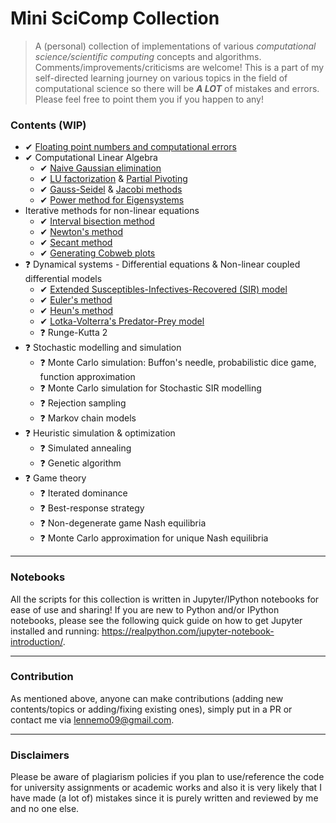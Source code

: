 # Mini SciComp Collection
> A (personal) collection of implementations of various _computational science/scientific computing_ concepts and algorithms. Comments/improvements/criticisms are welcome!
This is a part of my self-directed learning journey on various topics in the field of computational science so there will be _**A LOT**_ of mistakes and errors. Please feel free to point them you if you happen to any! 

### Contents (WIP)
* ✔ [Floating point numbers and computational errors](https://github.com/lennemo09/Scientific-Computing-Collection/tree/main/notebooks/floating-point-arithmetics)
* ✔ Computational Linear Algebra
  * ✔ [Naive Gaussian elimination](https://github.com/lennemo09/Scientific-Computing-Collection/blob/main/notebooks/comp-lin-alg/gaussian-elimination.ipynb)
  * ✔ [LU factorization](https://github.com/lennemo09/Scientific-Computing-Collection/blob/main/notebooks/comp-lin-alg/LU-factorization.ipynb) & [Partial Pivoting](https://github.com/lennemo09/Scientific-Computing-Collection/blob/main/notebooks/comp-lin-alg/partial-pivoting.ipynb)
  * ✔ [Gauss-Seidel](https://github.com/lennemo09/scientific-computing-collection/blob/main/notebooks/comp-lin-alg/gauss-seidel-method.ipynb) & [Jacobi methods](https://github.com/lennemo09/scientific-computing-collection/blob/main/notebooks/comp-lin-alg/jacobi-method.ipynb)
  * ✔ [Power method for Eigensystems](https://github.com/lennemo09/scientific-computing-collection/blob/main/notebooks/comp-lin-alg/power-method.ipynb)
* Iterative methods for non-linear equations
  * ✔ [Interval bisection method](https://github.com/lennemo09/scientific-computing-collection/blob/main/notebooks/iterative-methods-for-non-linear-systems/bisection-method.ipynb)
  * ✔ [Newton's method](https://github.com/lennemo09/scientific-computing-collection/blob/main/notebooks/iterative-methods-for-non-linear-systems/newton-method.ipynb)
  * ✔ [Secant method](https://github.com/lennemo09/scientific-computing-collection/blob/main/notebooks/iterative-methods-for-non-linear-systems/secant-method.ipynb)
  * ✔ [Generating Cobweb plots](https://github.com/lennemo09/scientific-computing-collection/blob/main/notebooks/iterative-methods-for-non-linear-systems/cobweb-model.ipynb)
* ❓ Dynamical systems - Differential equations & Non-linear coupled differential models
  * ✔ [Extended Susceptibles-Infectives-Recovered (SIR) model](https://github.com/lennemo09/scientific-computing-collection/blob/main/notebooks/dynamical-systems-and-ODEs/SIR.ipynb)
  * ✔ [Euler's method](https://github.com/lennemo09/scientific-computing-collection/blob/main/notebooks/dynamical-systems-and-ODEs/eulers-method.ipynb)
  * ✔ [Heun's method](https://github.com/lennemo09/scientific-computing-collection/blob/main/notebooks/dynamical-systems-and-ODEs/heuns-method.ipynb)
  * ✔ [Lotka-Volterra's Predator-Prey model](https://github.com/lennemo09/scientific-computing-collection/blob/main/notebooks/misc/predator-prey-model.ipynb)
  * ❓ Runge-Kutta 2
* ❓ Stochastic modelling and simulation
  * ❓ Monte Carlo simulation: Buffon's needle, probabilistic dice game, function approximation
  * ❓ Monte Carlo simulation for Stochastic SIR modelling
  * ❓ Rejection sampling
  * ❓ Markov chain models
* ❓ Heuristic simulation & optimization
  * ❓ Simulated annealing
  * ❓ Genetic algorithm
* ❓ Game theory
  * ❓ Iterated dominance
  * ❓ Best-response strategy
  * ❓ Non-degenerate game Nash equilibria
  * ❓ Monte Carlo approximation for unique Nash equilibria

---

### Notebooks
All the scripts for this collection is written in Jupyter/IPython notebooks for ease of use and sharing! 
If you are new to Python and/or IPython notebooks, please see the following quick guide on how to get Jupyter installed and running: https://realpython.com/jupyter-notebook-introduction/.

---

### Contribution
As mentioned above, anyone can make contributions (adding new contents/topics or adding/fixing existing ones), simply put in a PR or contact me via lennemo09@gmail.com.

---

### Disclaimers
Please be aware of plagiarism policies if you plan to use/reference the code for university assignments or academic works and also it is very likely that I have made (a lot of) mistakes since it is purely written and reviewed by me and no one else.
